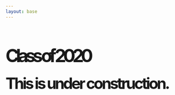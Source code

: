 ```yaml
---
layout: base
---
```


<h1 style="font-size:350%; font-weight:bold; letter-spacing:-8px;">Class of 2020</h1><br>
<h4 style="font-size:300%; letter-spacing:-4px; margin-top:-30px;">This is under construction.</h4>